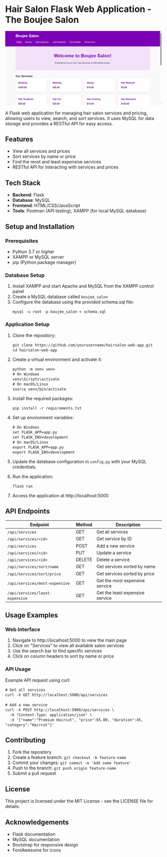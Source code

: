 # Hair Salon Flask Web Application - The Boujee Salon
![alt text](image.png)

A Flask web application for managing hair salon services and pricing, allowing users to view, search, and sort services. It uses MySQL for data storage and provides a RESTful API for easy access.

## Features

* View all services and prices
* Sort services by name or price
* Find the most and least expensive services
* RESTful API for interacting with services and prices

## Tech Stack

* **Backend**: Flask
* **Database**: MySQL
* **Frontend**: HTML/CSS/JavaScript
* **Tools**: Postman (API testing), XAMPP (for local MySQL database)

## Setup and Installation

### Prerequisites

- Python 3.7 or higher
- XAMPP or MySQL server
- pip (Python package manager)

### Database Setup

1. Install XAMPP and start Apache and MySQL from the XAMPP control panel
2. Create a MySQL database called `boujee_salon`
3. Configure the database using the provided schema.sql file:
   ```
   mysql -u root -p boujee_salon < schema.sql
   ```

### Application Setup

1. Clone the repository:
   ```
   git clone https://github.com/yourusername/hairsalon-web-app.git
   cd hairsalon-web-app
   ```

2. Create a virtual environment and activate it:
   ```
   python -m venv venv
   # On Windows
   venv\Scripts\activate
   # On macOS/Linux
   source venv/bin/activate
   ```

3. Install the required packages:
   ```
   pip install -r requirements.txt
   ```

4. Set up environment variables:
   ```
   # On Windows
   set FLASK_APP=app.py
   set FLASK_ENV=development
   # On macOS/Linux
   export FLASK_APP=app.py
   export FLASK_ENV=development
   ```

5. Update the database configuration in `config.py` with your MySQL credentials.

6. Run the application:
   ```
   flask run
   ```

7. Access the application at http://localhost:5000

## API Endpoints

| Endpoint | Method | Description |
|----------|--------|-------------|
| `/api/services` | GET | Get all services |
| `/api/services/<id>` | GET | Get service by ID |
| `/api/services` | POST | Add a new service |
| `/api/services/<id>` | PUT | Update a service |
| `/api/services/<id>` | DELETE | Delete a service |
| `/api/services/sort/name` | GET | Get services sorted by name |
| `/api/services/sort/price` | GET | Get services sorted by price |
| `/api/services/most-expensive` | GET | Get the most expensive service |
| `/api/services/least-expensive` | GET | Get the least expensive service |

## Usage Examples

### Web Interface

1. Navigate to http://localhost:5000 to view the main page
2. Click on "Services" to view all available salon services
3. Use the search bar to find specific services
4. Click on column headers to sort by name or price

### API Usage

Example API request using curl:

```
# Get all services
curl -X GET http://localhost:5000/api/services

# Add a new service
curl -X POST http://localhost:5000/api/services \
  -H "Content-Type: application/json" \
  -d '{"name":"Premium Haircut", "price":65.00, "duration":45, "category":"Haircut"}'
```

## Contributing

1. Fork the repository
2. Create a feature branch: `git checkout -b feature-name`
3. Commit your changes: `git commit -m 'Add some feature'`
4. Push to the branch: `git push origin feature-name`
5. Submit a pull request

## License

This project is licensed under the MIT License - see the LICENSE file for details.

## Acknowledgements

* Flask documentation
* MySQL documentation
* Bootstrap for responsive design
* FontAwesome for icons
